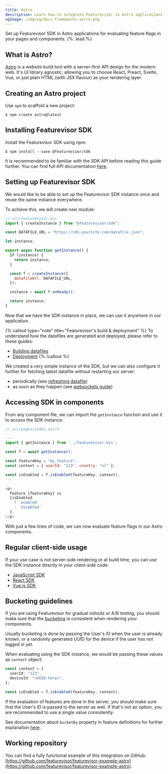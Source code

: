 ```yaml
---
title: Astro
description: Learn how to integrate Featurevisor in Astro applications
ogImage: /img/og/docs-frameworks-astro.png
---
```


Set up Featurevisor SDK in Astro applications for evaluating feature flags in your pages and components. {% .lead %}

## What is Astro?

[Astro](https://astro.build/) is a website build tool with a server-first API design for the modern web. It's UI library agnostic, allowing you to choose React, Preact, Svelte, Vue, or just plain HTML (with JSX flavour) as your rendering layer.

## Creating an Astro project

Use `npm` to scaffold a new project:

```
$ npm create astro@latest
```

## Installing Featurevisor SDK

Install the Featurevisor SDK using npm:

```
$ npm install --save @featurevisor/sdk
```

It is recommended to be familiar with the SDK API before reading this guide further. You can find full API documentation [here](/docs/sdks).

## Setting up Featurevisor SDK

We would like to be able to set up the Featurevisor SDK instance once and reuse the same instance everywhere.

To achieve this, we will create new module:

```js
// src/featurevisor.mjs
import { createInstance } from "@featurevisor/sdk";

const DATAFILE_URL = "https://cdn.yoursite.com/datafile.json";

let instance;

export async function getInstance() {
  if (instance) {
    return instance;
  }

  const f = createInstance({
    datafileUrl: DATAFILE_URL,
  });

  instance = await f.onReady();

  return instance;
}
```

Now that we have the SDK instance in place, we can use it anywhere in our application.

{% callout type="note" title="Featurevisor's build & deployment" %}
To understand how the datafiles are generated and deployed, please refer to these guides:

- [Building datafiles](/docs/building-datafiles)
- [Deployment](/docs/deployment)
{% /callout %}

We created a very simple instance of the SDK, but we can also configure it further for fetching latest datafile without restarting our server:

- periodically (see [refreshing datafile](/docs/sdks/#refreshing-datafile))
- as soon as they happen (see [websockets guide](/docs/integrations/partykit))

## Accessing SDK in components

From any component file, we can import the `getInstance` function and use it to access the SDK instance:

```js
// src/pages/index.astro

---
import { getInstance } from '../featurevisor.mjs';

const f = await getInstance();

const featureKey = "my_feature";
const context = { userId: "123", country: "nl" };

const isEnabled = f.isEnabled(featureKey, context);
---

<p>
  Feature {featureKey} is
  {isEnabled
    ? 'enabled'
    : 'disabled'
  }.
</p>
```

With just a few lines of code, we can now evaluate feature flags in our Astro components.

## Regular client-side usage

If your use case is not server-side rendering or at build time, you can use the SDK instance directly in your client-side code:

- [JavaScript SDK](/docs/sdks)
- [React SDK](/docs/react)
- [Vue.js SDK](/docs/vue)

## Bucketing guidelines

If you are using Featurevisor for gradual rollouts or A/B testing, you should make sure that the [bucketing](/docs/bucketing) is consistent when rendering your components.

Usually bucketing is done by passing the User's ID when the user is already known, or a randomly generated UUID for the device if the user has not logged in yet.

When evaluating using the SDK instance, we would be passing these values as `context` object:

```ts
const context = {
  userId: "123",
  deviceId: "<UUID-here>",
};

const isEnabled = f.isEnabled(featureKey, context);
```

If the evaluation of features are done in the server, you should make sure that the User's ID is passed to the server as well. If that's not an option, you are recommended to use a single value consistently.

See documentation about `bucketBy` property in feature definitions for further explanation [here](/docs/features/#bucketing).

## Working repository

You can find a fully functional example of this integration on GitHub: [https://github.com/featurevisor/featurevisor-example-astro](https://github.com/featurevisor/featurevisor-example-astro).
